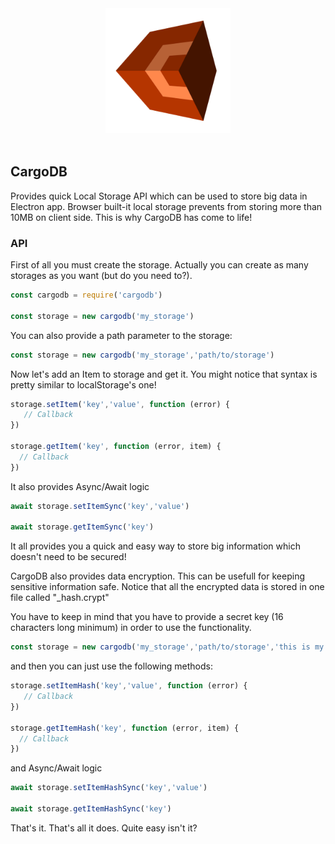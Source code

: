 <div align="center">
  <img width="200" height="200" src="https://raw.githubusercontent.com/Ph0enixKM/CargoDB/master/cargo.png">
  <br>
  <br>
</div>

## CargoDB
Provides quick Local Storage API which can be used to store big data in Electron app.
Browser built-it local storage prevents from storing more than 10MB on client side.
This is why CargoDB has come to life!

### API
First of all you must create the storage.
Actually you can create as many storages as you want (but do you need to?).

```js
const cargodb = require('cargodb')

const storage = new cargodb('my_storage')
```
  
You can also provide a path parameter to the storage:
  
```js
const storage = new cargodb('my_storage','path/to/storage')
```
  
Now let's add an Item to storage and get it.
You might notice that syntax is pretty similar to localStorage's one!

```js
storage.setItem('key','value', function (error) {
   // Callback
})
    
storage.getItem('key', function (error, item) {
  // Callback
})
```

It also provides Async/Await logic

```js
await storage.setItemSync('key','value')

await storage.getItemSync('key')
```

It all provides you a quick and easy way to store big information which doesn't
need to be secured!

CargoDB also provides data encryption. This can be usefull for keeping sensitive
information safe. Notice that all the encrypted data is stored in one file
called "_hash.crypt"

You have to keep in mind that you have to provide a secret key (16 characters long minimum)
in order to use the functionality.

```js
const storage = new cargodb('my_storage','path/to/storage','this is my secret code which is really long')
```

and then you can just use the following methods:

```js
storage.setItemHash('key','value', function (error) {
   // Callback
})
    
storage.getItemHash('key', function (error, item) {
  // Callback
})
```

and Async/Await logic

```js
await storage.setItemHashSync('key','value')

await storage.getItemHashSync('key')
```

That's it. That's all it does. Quite easy isn't it?

